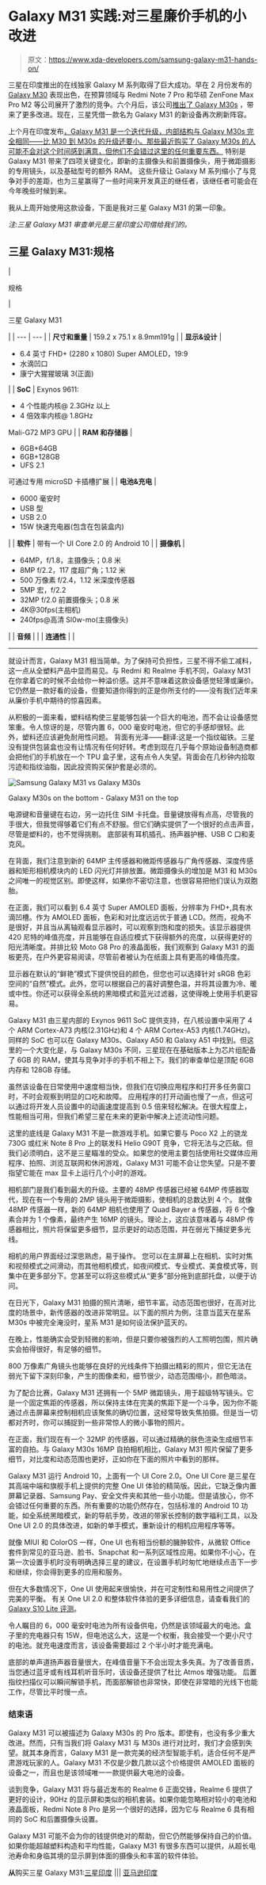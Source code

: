 # Galaxy M31 实践:对三星廉价手机的小改进

> 原文：<https://www.xda-developers.com/samsung-galaxy-m31-hands-on/>

三星在印度推出的在线独家 Galaxy M 系列取得了巨大成功。早在 2 月份发布的 [Galaxy M30](https://www.xda-developers.com/samsung-galaxy-m30-india-launch-specifications/) 表现出色，在预算领域与 Redmi Note 7 Pro 和华硕 ZenFone Max Pro M2 等公司展开了激烈的竞争。六个月后，该公司[推出了 Galaxy M30s](https://www.xda-developers.com/samsung-galaxy-m30s-with-6000mah-battery-48mp-triple-cameras-galaxy-m10s-india/) ，带来了更多改进。现在，三星凭借一款名为 Galaxy M31 的新设备再次刷新阵容。

上个月在印度发布[，Galaxy M31 是一个迭代升级，内部结构与 Galaxy M30s 完全相同——比 M30 到 M30s 的升级还要小。那些最近购买了 Galaxy M30s 的人可能不会对这个时间感到满意，但他们不会错过这里的任何重要东西。](https://www.xda-developers.com/samsung-galaxy-m31-64mp-quad-camera-one-ui-2-android-10-launch-india/) 特别是 Galaxy M31 带来了四项关键变化，即新的主摄像头和前置摄像头，用于微距摄影的专用镜头，以及基础型号的额外 RAM。 这些升级让 Galaxy M 系列缩小了与竞争对手的差距，也为三星赢得了一些时间来开发真正的继任者，该继任者可能会在今年晚些时候到来。

我从上周开始使用这款设备，下面是我对三星 Galaxy M31 的第一印象。

*注:三星 Galaxy M31 审查单元是三星印度公司借给我们的。*

## 三星 Galaxy M31:规格

| 

规格

 | 

三星 Galaxy M31

 |
| --- | --- |
| **尺寸和重量** | 159.2 x 75.1 x 8.9mm191g |
| **显示&设计** | 

*   6.4 英寸 FHD+ (2280 x 1080) Super AMOLED，19:9
*   水滴凹口
*   康宁大猩猩玻璃 3(正面)

 |
| **SoC** | Exynos 9611:

*   4 个性能内核@ 2.3GHz 以上
*   4 倍效率内核@ 1.8GHz

Mali-G72 MP3 GPU |
| **RAM 和存储器** | 

*   6GB+64GB
*   6GB+128GB
*   UFS 2.1

可通过专用 microSD 卡插槽扩展 |
| **电池&充电** | 

*   6000 毫安时
*   USB 型
*   USB 2.0
*   15W 快速充电器(包含在包装盒内)

 |
| **软件** | 带有一个 UI Core 2.0 的 Android 10 |
| **摄像机** | 

*   64MP，f/1.8，主摄像头；0.8 米
*   8MP f/2.2，117 度超广角；1.12 米
*   500 万像素 f/2.4，1.12 米深度传感器
*   5MP 宏，f/2.2
*   32MP f/2.0 前置摄像头；0.8 米
*   4K@30fps(主相机)
*   240fps@高清 Sl0w-mo(主摄像头)

 |
| **音频** |  |
| **连通性** |  |

* * *

就设计而言，Galaxy M31 相当简单。为了保持可负担性，三星不得不偷工减料，这一点从全塑料产品中显而易见。与 Redmi 和 Realme 手机不同，Galaxy M31 在你拿着它的时候不会给你一种溢价感。这并不意味着这款设备感觉轻薄或廉价。它仍然是一款好看的设备，但要知道你得到的正是你所支付的——没有我们近年来从廉价手机中期待的惊喜因素。

从积极的一面来看，塑料结构使三星能够包装一个巨大的电池，而不会让设备感觉笨重。令人惊讶的是，尽管内置 6，000 毫安时电池，但它的手感却很轻。此外，塑料还应该避免耐用性问题。 背面有光泽——翻译:这是一个指纹磁铁。三星没有提供包装盒也没有让情况有任何好转。考虑到现在几乎每个原始设备制造商都会把他们的手机放在一个 TPU 盒子里，这有点令人失望。背面会在几秒钟内拾取污迹和指纹油脂，因此投资购买保护套是必须的。

 <picture>![Samsung Galaxy M31 vs Galaxy M30s](img/e9ee5e8a4d35c1afc7e96b796fbfaabc.png)</picture> 

Galaxy M30s on the bottom - Galaxy M31 on the top

电源键和音量键在右边，另一边托住 SIM 卡托盘。音量键放得有点高，尽管我的手很大，但我觉得够着它们有点不舒服。但它们确实提供了一个很好的点击声音，尽管是塑料的，也不觉得挑剔。 底部装有耳机插孔、扬声器护栅、USB C 口和麦克风。

在背面，我们注意到新的 64MP 主传感器和微距传感器与广角传感器、深度传感器和矩形相机模块内的 LED 闪光灯并排放置。微距摄像头的增加是 M31 和 M30s 之间唯一的视觉区别。即使这样，如果你不密切注意，也很容易把他们误认为双胞胎。

在正面，我们可以看到 6.4 英寸 Super AMOLED 面板，分辨率为 FHD+,具有水滴凹槽。作为 AMOLED 面板，色彩和对比度远远优于普通 LCD。然而，视角不是很好，并且当从离轴观看显示器时，可以观察到饱和度的损失。该显示器提供 420 尼特的峰值亮度，并且能够在自适应模式下获得额外的亮度，以获得更好的阳光清晰度。并排比较 Moto G8 Pro 的液晶面板，我们观察到 Galaxy M31 的面板更亮，在户外更容易阅读，尽管前者被认为在纸面上具有更高的峰值亮度。

显示器在默认的“鲜艳”模式下提供悦目的颜色，但您也可以选择针对 sRGB 色彩空间的“自然”模式。此外，您可以根据自己的喜好调整色温，并将其设置为冷、暖或中性。你还可以获得全系统的黑暗模式和蓝光过滤器，这使得晚上使用手机更容易。

Galaxy M31 由三星内部的 Exynos 9611 SoC 提供支持，在八核设置中采用了 4 个 ARM Cortex-A73 内核(2.31GHz)和 4 个 ARM Cortex-A53 内核(1.74GHz)。同样的 SoC 也可以在 Galaxy M30s、Galaxy A50 和 Galaxy A51 中找到。但这里的一个大变化是，与 Galaxy M30s 不同，三星现在在基础版本上为芯片组配备了 6GB 的 RAM，使其与竞争对手的手机不相上下。我们的审查单位是顶配 6GB 内存和 128GB 存储。

虽然该设备在日常使用中速度相当快，但我们在切换应用程序和打开多任务窗口时，不时会观察到明显的口吃和故障。 应用程序的打开动画也慢了一点，但这可以通过将开发人员设置中的动画速度提高到 0.5 倍来轻松解决。在很大程度上，性能相当可用，但我们希望三星在未来的更新中解决上述流动性问题。

这里的底线是 Galaxy M31 不是一款游戏手机。如果它要与 Poco X2 上的骁龙 730G 或红米 Note 8 Pro 上的联发科 Helio G90T 竞争，它将无法与之匹敌。但我们必须明白，这不是三星瞄准的受众。如果您的使用主要包括使用社交媒体应用程序、拍照、浏览互联网和休闲游戏，Galaxy M31 可能不会让您失望。只是不要指望它能在 max 显卡上运行几个小时的游戏。

相机部门是我们看到最大的升级。主要的 48MP 传感器已经被 64MP 传感器取代，现在有一个专用的 2MP 镜头用于微距摄影，使相机的总数达到 4 个。 就像 48MP 传感器一样，新的 64MP 相机也使用了 Quad Bayer a 传感器，将 6 个像素合并为 1 个像素，最终产生 16MP 的镜头。理论上，这应该意味着与 48MP 传感器相比，照片将保留更多细节，显示更好的动态范围，并在弱光下捕捉更多光线。

相机的用户界面经过深思熟虑，易于操作。 您可以在主屏幕上在相机、实时对焦和视频模式之间滑动，而其他相机模式，如夜间模式、专业模式、美食模式等，则集中在更多部分下。您甚至可以将这些模式从“更多”部分拖到底部托盘，以便于访问。

在日光下，Galaxy M31 拍摄的照片清晰，细节丰富。动态范围也很好，在高对比度的场景中，新传感器的改进非常明显。以下面的照片为例，注意当蓝天在星系 M30s 中被完全淹没时，星系 M31 是如何设法保护蓝天的。

在晚上，性能确实会受到轻微的影响，但是只要你被强烈的人工照明包围，照片确实会拍得很好，有足够的细节。

800 万像素广角镜头也能够在良好的光线条件下拍摄出精彩的照片，但它无法在弱光下留下深刻印象，产生的图像柔和，细节很少，动态范围缩小，颜色暗淡。

为了配合比赛，Galaxy M31 还拥有一个 5MP 微距镜头，用于超级特写镜头。它是一个固定焦距的传感器，所以保持主体在完美的焦距下是一个斗争，因为你不能通过点击屏幕来控制相机应该聚焦的确切位置，这经常导致失焦拍摄。但是当一切都对齐时，你可以捕捉到一些非常惊人的微小事物的照片。

在正面，我们现在有一个 32MP 的传感器，可以通过精确的肤色渲染生成细节丰富的自拍。与 Galaxy M30s 16MP 自拍相机相比，Galaxy M31 照片保留了更多细节，对比度和动态范围也更好，正如你在下面的照片中看到的那样。

Galaxy M31 运行 Android 10，上面有一个 UI Core 2.0。One UI Core 是三星在其高端中端和旗舰手机上提供的完整 One UI 体验的精简版。因此，它缺乏像内置屏幕记录器、Samsung Pay、安全文件夹和其他一些小功能。但是请放心，你不会错过任何重要的东西。所有重要的功能仍然存在，包括标准的 Android 10 功能，如全系统黑暗模式，新的导航手势，改进的带家长控制的数字福利工具，以及 One UI 2.0 的具体改进，如新的单手模式，重新设计的相机应用程序等等。

就像 MIUI 和 ColorOS 一样，One UI 也有相当份额的臃肿软件，从微软 Office 套件到常见的亚马逊、脸书、Snapchat 和一系列区域性应用。如果你不小心，在第一次设置手机时没有明确选择三星的建议，在设置手机时匆忙地继续点击下一步和继续，你会得到更多的应用和服务。

但在大多数情况下，One UI 使用起来很愉快，并在可定制性和易用性之间提供了完美的平衡。 有关 One UI 2.0 和整体软件体验的更多详细信息，请查看我们的 [Galaxy S10 Lite 评测](https://www.xda-developers.com/samsung-galaxy-s10-lite-review/)。

令人瞩目的 6，000 毫安时电池为所有设备供电，仍然是该领域最大的电池。盒子里的充电器只有 15W，但电池这么大，这是一个权衡，我会接受一个更小尺寸的电池。就充电速度而言，该设备需要超过 2 个半小时才能充满电。

底部的单声道扬声器音量很大，在峰值音量下不会出现太多失真。为了改善音质，当您通过蓝牙或有线耳机听音乐时，该设备还提供了杜比 Atmos 增强功能。 后置指纹扫描仪可以瞬间解锁手机，而面部解锁也非常快，即使在非常暗的光线下也能工作，尽管比平时慢一点。

### 结束语

Galaxy M31 可以被描述为 Galaxy M30s 的 Pro 版本。即使有，也没有多少重大改进。然而，只有当我们将 Galaxy M31 与 M30s 进行对比时，我们才会感到失望。就其本身而言，Galaxy M31 是一款完美的经济型智能手机，适合任何不是严肃游戏玩家的人。Galaxy M31 不仅是少数几款以这个价格提供 AMOLED 面板的设备之一，而且也是该领域唯一一款提供最大电池的设备。

谈到竞争，Galaxy M31 将与最近发布的 Realme 6 正面交锋，Realme 6 提供了更好的设计，90Hz 的显示屏和类似的相机套装。如果你能忽略相对较小的电池和液晶面板，Redmi Note 8 Pro 是另一个很好的选择，因为它与 Realme 6 具有相同的 SoC 和后置摄像头设置。

Galaxy M31 可能不会为你的钱提供绝对的帮助，但它仍然能够保持自己的价值。如果你能超越塑料构造和平均性能，Galaxy M31 有很多东西可以提供，从超长电池寿命和身临其境的显示屏到体面的摄像头和丰富的软件体验。

**从**购买三星 Galaxy M31:[三星印度](https://shop-links.co/link/?exclusive=1&publisher_slug=xda&article_name=Samsung+Galaxy+M31+Hands-on%3A+Incremental+Improvements+on+a+Great+Budget+Smartphone&article_url=https%3A%2F%2Fwww.xda-developers.com%2Fsamsung-galaxy-m31-hands-on%2F&u1=UUxdaUeUpU27582&url=https%3A%2F%2Fwww.samsung.com%2Fin%2Fsmartphones%2Fgalaxy-m%2F&ourl=https%3A%2F%2Fwww.samsung.com%2Fin%2Fsmartphones%2Fgalaxy-m31-m315f-6gb%2FSM-M315FZBDINS%2F) ||| [亚马逊印度](https://www.amazon.in/Samsung-Galaxy-Ocean-Blue-Storage/dp/B07HGJKDQL)